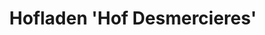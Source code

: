 ---
title: "Hofladen 'Hof Desmercieres'"
url: /reussenkoege/hofladen-hof-desmercieres/
shop: Hofladen
---
